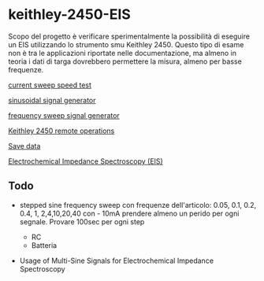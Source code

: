 # keithley-2450-EIS

Scopo del progetto è verificare sperimentalmente la possibilità di eseguire un EIS utilizzando lo strumento smu Keithley 2450. Questo tipo di esame non è tra le applicazioni riportate nelle documentazione, ma almeno in teoria i dati di targa dovrebbero permettere la misura, almeno per basse frequenze.

[current sweep speed test](docs/current-sweep-speed-test.md)

[sinusoidal signal generator](docs/sinusoidal-signal-generator.md)

[frequency sweep signal generator](docs/frequency-sweep-signal-generator.md)

[Keithley 2450 remote operations](docs/keithley-2450-remote.md)

[Save data](docs/save-data.md)

[Electrochemical Impedance Spectroscopy (EIS)](docs/electrochemical-Impedance-spectroscopy.md)

## Todo

- stepped sine frequency sweep  con frequenze dell'articolo: 0.05, 0.1, 0.2, 0.4, 1, 2,4,10,20,40 con - 10mA  prendere almeno un perido per ogni segnale. Provare 100sec per ogni step
  - RC
  - Batteria

- Usage of Multi-Sine Signals for Electrochemical Impedance Spectroscopy
